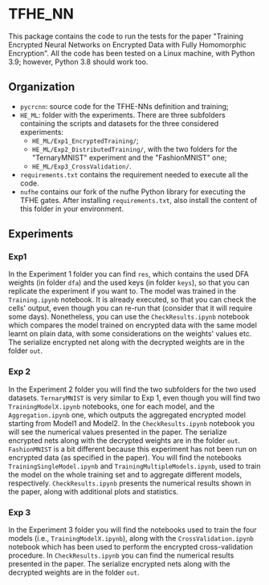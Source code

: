 # TFHE_NN

This package contains the code to run the tests for the paper "Training Encrypted Neural Networks on Encrypted Data
with Fully Homomorphic Encryption".
All the code has been tested on a Linux machine, with Python 3.9; however, Python 3.8 should work too.

## Organization
- `pycrcnn`: source code for the TFHE-NNs definition and training;
- `HE_ML`: folder with the experiments. There are three subfolders containing the scripts and datasets for the three considered experiments:
  - `HE_ML/Exp1_EncryptedTraining/`;
  - `HE_ML/Exp2_DistributedTraining/`, with the two folders for the "TernaryMNIST" experiment and the "FashionMNIST" one;
  - `HE_ML/Exp3_CrossValidation/`.
- `requirements.txt` contains the requirement needed to execute all the code.
- `nufhe` contains our fork of the nufhe Python library for executing the TFHE gates. After installing `requirements.txt`, also install the content of this folder in your environment.
  
## Experiments
### Exp1
In the Experiment 1 folder you can find `res`, which contains the used DFA weights (in folder `dfa`) and the used keys (in folder `keys`), so that you can replicate the experiment if you want to.
The model was trained in the `Training.ipynb` notebook. It is already executed, so that you can check the cells' output, even though you can re-run that (consider that it will require some days). 
Nonetheless, you can use the `CheckResults.ipynb` notebook which compares the model trained on encrypted data with the same model learnt on plain data, with some considerations on the weights' values etc. The serialize encrypted net along with the decrypted weights are in the folder `out`.

### Exp 2
In the Experiment 2 folder you will find the two subfolders for the two used datasets.
`TernaryMNIST` is very similar to Exp 1, even though you will find two `TrainingModelX.ipynb` notebooks, one for each model, and the `Aggregation.ipynb` one, which outputs the aggregated encrypted model starting from Model1 and Model2. In the `CheckResults.ipynb` notebook you will see the numerical values presented in the paper.  The serialize encrypted nets along with the decrypted weights are in the folder `out`.
`FashionMNIST` is a bit different because this experiment has not been run on encrypted data (as specified in the paper). You will find the notebooks `TrainingSingleModel.ipynb` and `TrainingMultipleModels.ipynb`, used to train the model on the whole training set and to aggregate different models, respectively. `CheckResults.ipynb` presents the numerical results shown in the paper, along with additional plots and statistics.

### Exp 3
In the Experiment 3 folder you will find the notebooks used to train the four models (i.e., `TrainingModelX.ipynb`), along with the `CrossValidation.ipynb` notebook which has been used to perform the encrypted cross-validation procedure. In `CheckResults.ipynb` you can find the numerical results presented in the paper.  The serialize encrypted nets along with the decrypted weights are in the folder `out`.

